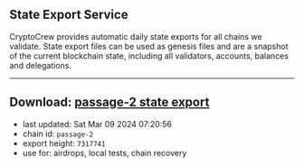 ## State Export Service
CryptoCrew provides automatic daily state exports for all chains we validate. State export files can be used as genesis files and are a snapshot of the current blockchain state, including all validators, accounts, balances and delegations.

---
**Download: [passage-2 state export](https://dl-eu2.ccvalidators.com/SERVICE/passage/passage-2_export_7317741.json)**
---

- last updated: Sat Mar 09 2024 07:20:56
- chain id: `passage-2`
- export height: `7317741`
- use for: airdrops, local tests, chain recovery
